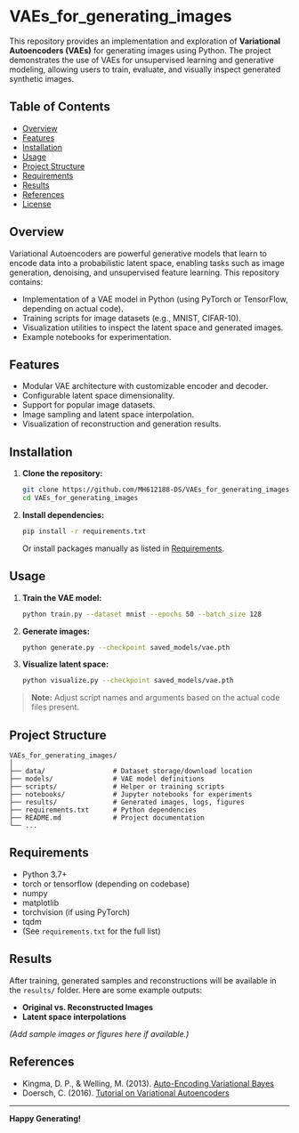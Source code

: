 # VAEs_for_generating_images

This repository provides an implementation and exploration of **Variational Autoencoders (VAEs)** for generating images using Python. The project demonstrates the use of VAEs for unsupervised learning and generative modeling, allowing users to train, evaluate, and visually inspect generated synthetic images.

## Table of Contents

- [Overview](#overview)
- [Features](#features)
- [Installation](#installation)
- [Usage](#usage)
- [Project Structure](#project-structure)
- [Requirements](#requirements)
- [Results](#results)
- [References](#references)
- [License](#license)

## Overview

Variational Autoencoders are powerful generative models that learn to encode data into a probabilistic latent space, enabling tasks such as image generation, denoising, and unsupervised feature learning. This repository contains:

- Implementation of a VAE model in Python (using PyTorch or TensorFlow, depending on actual code).
- Training scripts for image datasets (e.g., MNIST, CIFAR-10).
- Visualization utilities to inspect the latent space and generated images.
- Example notebooks for experimentation.

## Features

- Modular VAE architecture with customizable encoder and decoder.
- Configurable latent space dimensionality.
- Support for popular image datasets.
- Image sampling and latent space interpolation.
- Visualization of reconstruction and generation results.

## Installation

1. **Clone the repository:**
   ```bash
   git clone https://github.com/MH612188-DS/VAEs_for_generating_images.git
   cd VAEs_for_generating_images
   ```

2. **Install dependencies:**
   ```bash
   pip install -r requirements.txt
   ```
   Or install packages manually as listed in [Requirements](#requirements).

## Usage

1. **Train the VAE model:**
   ```bash
   python train.py --dataset mnist --epochs 50 --batch_size 128
   ```

2. **Generate images:**
   ```bash
   python generate.py --checkpoint saved_models/vae.pth
   ```

3. **Visualize latent space:**
   ```bash
   python visualize.py --checkpoint saved_models/vae.pth
   ```

> **Note:** Adjust script names and arguments based on the actual code files present.

## Project Structure

```
VAEs_for_generating_images/
│
├── data/                 # Dataset storage/download location
├── models/               # VAE model definitions
├── scripts/              # Helper or training scripts
├── notebooks/            # Jupyter notebooks for experiments
├── results/              # Generated images, logs, figures
├── requirements.txt      # Python dependencies
├── README.md             # Project documentation
└── ...
```

## Requirements

- Python 3.7+
- torch or tensorflow (depending on codebase)
- numpy
- matplotlib
- torchvision (if using PyTorch)
- tqdm
- (See `requirements.txt` for the full list)

## Results

After training, generated samples and reconstructions will be available in the `results/` folder. Here are some example outputs:

- **Original vs. Reconstructed Images**
- **Latent space interpolations**

*(Add sample images or figures here if available.)*

## References

- Kingma, D. P., & Welling, M. (2013). [Auto-Encoding Variational Bayes](https://arxiv.org/abs/1312.6114)
- Doersch, C. (2016). [Tutorial on Variational Autoencoders](https://arxiv.org/abs/1606.05908)


---

**Happy Generating!**
